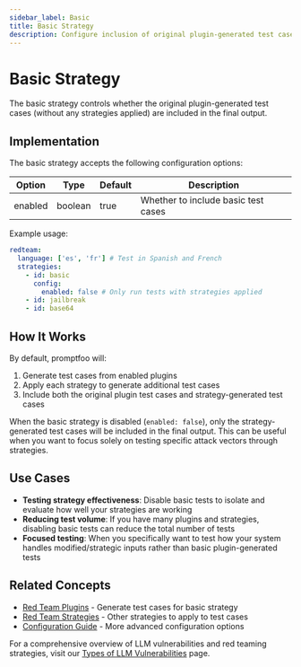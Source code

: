 ```yaml
---
sidebar_label: Basic
title: Basic Strategy
description: Configure inclusion of original plugin-generated test cases in evaluation outputs for baseline comparison and analysis
---
```


# Basic Strategy

The basic strategy controls whether the original plugin-generated test cases (without any strategies applied) are included in the final output.

## Implementation

The basic strategy accepts the following configuration options:

| Option  | Type    | Default | Description                         |
| ------- | ------- | ------- | ----------------------------------- |
| enabled | boolean | true    | Whether to include basic test cases |

Example usage:

```yaml title="promptfooconfig.yaml"
redteam:
  language: ['es', 'fr'] # Test in Spanish and French
  strategies:
    - id: basic
      config:
        enabled: false # Only run tests with strategies applied
    - id: jailbreak
    - id: base64
```

## How It Works

By default, promptfoo will:

1. Generate test cases from enabled plugins
2. Apply each strategy to generate additional test cases
3. Include both the original plugin test cases and strategy-generated test cases

When the basic strategy is disabled (`enabled: false`), only the strategy-generated test cases will be included in the final output. This can be useful when you want to focus solely on testing specific attack vectors through strategies.

## Use Cases

- **Testing strategy effectiveness**: Disable basic tests to isolate and evaluate how well your strategies are working
- **Reducing test volume**: If you have many plugins and strategies, disabling basic tests can reduce the total number of tests
- **Focused testing**: When you specifically want to test how your system handles modified/strategic inputs rather than basic plugin-generated tests

## Related Concepts

- [Red Team Plugins](/docs/red-team/plugins/) - Generate test cases for basic strategy
- [Red Team Strategies](/docs/red-team/strategies/) - Other strategies to apply to test cases
- [Configuration Guide](/docs/configuration/guide/) - More advanced configuration options

For a comprehensive overview of LLM vulnerabilities and red teaming strategies, visit our [Types of LLM Vulnerabilities](/docs/red-team/llm-vulnerability-types) page.
